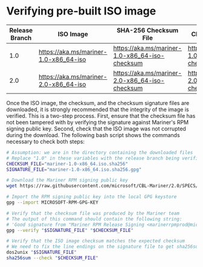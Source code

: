 # Verifying pre-built ISO image

| Release Branch | ISO Image | SHA-256 Checksum File | Checksum Signature |
| -------------- | --------- | --------------------- | ------------------ |
| 1.0            | <https://aka.ms/mariner-1.0-x86_64-iso> | <https://aka.ms/mariner-1.0-x86_64-iso-checksum> | <https://aka.ms/mariner-1.0-x86_64-iso-checksum-signature> |
| 2.0            | <https://aka.ms/mariner-2.0-x86_64-iso> | <https://aka.ms/mariner-2.0-x86_64-iso-checksum> | <https://aka.ms/mariner-2.0-x86_64-iso-checksum-signature> |

Once the ISO image, the checksum, and the checksum signature files are downloaded, it is strongly recommended that the integrity of the image is verified. This is a two-step process. First, ensure that the checksum file has not been tampered with by verifying the signature against Mariner's RPM signing public key. Second, check that the ISO image was not corrupted during the download. The following bash script shows the commands necessary to check both steps:

```bash
# Assumption: we are in the directory containing the downloaded files
# Replace "1.0" in these variables with the release branch being verified
CHECKSUM_FILE="mariner-1.0-x86_64.iso.sha256"
SIGNATURE_FILE="mariner-1.0-x86_64.iso.sha256.gpg"

# Download the Mariner RPM signing public key
wget https://raw.githubusercontent.com/microsoft/CBL-Mariner/2.0/SPECS/azurelinux-repos/MICROSOFT-RPM-GPG-KEY

# Import the RPM signing public key into the local GPG keystore
gpg --import MICROSOFT-RPM-GPG-KEY

# Verify that the checksum file was produced by the Mariner team
# The output of this command should contain the following string:
# 'Good signature from "Mariner RPM Release Signing <marinerrpmprod@microsoft.com>"'
gpg --verify "$SIGNATURE_FILE" "$CHECKSUM_FILE"

# Verify that the ISO image checksum matches the expected checksum
# We need to fix the line endings on the signature file to get sha256sum to accept it
dos2unix "$SIGNATURE_FILE"
sha256sum --check "$CHECKSUM_FILE"
```
